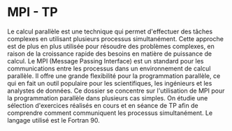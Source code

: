 # MPI - TP
Le calcul parallèle est une technique qui permet d'effectuer des tâches complexes en utilisant plusieurs processus simultanément. Cette approche est de plus en plus utilisée pour résoudre des problèmes complexes, en raison de la croissance rapide des besoins en matière de puissance de calcul. Le MPI (Message Passing Interface) est un standard pour les communications entre les processus dans un environnement de calcul parallèle. Il offre une grande flexibilité pour la programmation parallèle, ce qui en fait un outil populaire pour les scientifiques, les ingénieurs et les analystes de données. Ce dossier se concentre sur l'utilisation de MPI pour la programmation parallèle dans plusieurs cas simples. On étudie une sélection d'exercices réalisés en cours et en séance de TP afin de comprendre comment communiquent les processus simultanément. Le langage utilisé est le Fortran 90.
